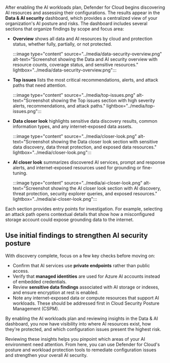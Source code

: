 After enabling the AI workloads plan, Defender for Cloud begins discovering AI resources and assessing their configurations. The results appear in the **Data & AI security** dashboard, which provides a centralized view of your organization's AI posture and risks. The dashboard includes several sections that organize findings by scope and focus area:

- **Overview** shows all data and AI resources by cloud and protection status, whether fully, partially, or not protected.

   :::image type="content" source="../media/data-security-overview.png" alt-text="Screenshot showing the Data and AI security overview with resource counts, coverage status, and sensitive resources." lightbox="../media/data-security-overview.png":::

- **Top issues** lists the most critical recommendations, alerts, and attack paths that need attention.

   :::image type="content" source="../media/top-issues.png" alt-text="Screenshot showing the Top issues section with high severity alerts, recommendations, and attack paths." lightbox="../media/top-issues.png":::

- **Data closer look** highlights sensitive data discovery results, common information types, and any internet-exposed data assets.

   :::image type="content" source="../media/closer-look.png" alt-text="Screenshot showing the Data closer look section with sensitive data discovery, data threat protection, and exposed data resources." lightbox="../media/closer-look.png":::

- **AI closer look** summarizes discovered AI services, prompt and response alerts, and internet-exposed resources used for grounding or fine-tuning.

   :::image type="content" source="../media/ai-closer-look.png" alt-text="Screenshot showing the AI closer look section with AI discovery, threat protection, security explorer queries, and exposed resources." lightbox="../media/ai-closer-look.png":::

Each section provides entry points for investigation. For example, selecting an attack path opens contextual details that show how a misconfigured storage account could expose grounding data to the internet.

## Use initial findings to strengthen AI security posture

With discovery complete, focus on a few key checks before moving on:

- Confirm that AI services use **private endpoints** rather than public access.
- Verify that **managed identities** are used for Azure AI accounts instead of embedded credentials.
- Review **sensitive data findings** associated with AI storage or indexes, and ensure encryption at rest is enabled.
- Note any internet-exposed data or compute resources that support AI workloads. These should be addressed first in Cloud Security Posture Management (CSPM).

By enabling the AI workloads plan and reviewing insights in the Data & AI dashboard, you now have visibility into where AI resources exist, how they're protected, and which configuration issues present the highest risk.

Reviewing these insights helps you pinpoint which areas of your AI environment need attention. From here, you can use Defender for Cloud's posture and workload protection tools to remediate configuration issues and strengthen your overall AI security.
